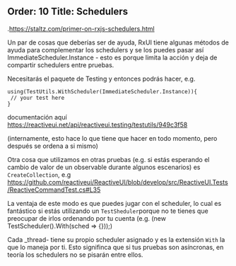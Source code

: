 Order: 10
Title: Schedulers
---

.https://staltz.com/primer-on-rxjs-schedulers.html

Un par de cosas que deberías ser de ayuda, RxUI tiene algunas métodos de ayuda para complementar los schedulers y se los puedes pasar así ImmediateScheduler.Instance - esto es porque limita la acción y deja de compartir schedulers entre pruebas.

Necesitarás el paquete de Testing y entonces podrás hacer, e.g.
```
using(TestUtils.WithScheduler(ImmediateScheduler.Instance)){
 // your test here
}
```
documentación aquí https://reactiveui.net/api/reactiveui.testing/testutils/949c3f58

(internamente, esto hace lo que tiene que hacer en todo momento, pero después se ordena a si mismo)

Otra cosa que utilizamos en otras pruebas (e.g. si estás esperando el cambio de valor de un observable durante algunos escenarios) es `CreateCollection`, e.g https://github.com/reactiveui/ReactiveUI/blob/develop/src/ReactiveUI.Tests/ReactiveCommandTest.cs#L35

La ventaja de este modo es que puedes jugar con el scheduler, lo cual es fantástico si estás utilizando un `TestSheduler`porque no te tienes que preocupar de irlos ordenando por tu cuenta (e.g. (new TestScheduler().With(sched => {}));)

Cada _thread- tiene su propio scheduler asignado y es la extensión `With` la que lo maneja por ti. Esto signifinca que si tus pruebas son asíncronas, en teoría los schedulers no se pisarán entre ellos.
